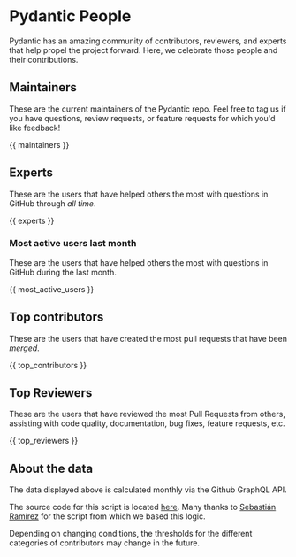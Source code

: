 # Pydantic People

Pydantic has an amazing community of contributors, reviewers, and experts that help propel the project forward.
Here, we celebrate those people and their contributions.

## Maintainers

These are the current maintainers of the Pydantic repo. Feel free to tag us if you have questions, review requests, or feature requests for which you'd like feedback!

{{ maintainers }}

## Experts

These are the users that have helped others the most with questions in GitHub through *all time*.

{{ experts }}

### Most active users last month

These are the users that have helped others the most with questions in GitHub during the last month.

{{ most_active_users }}

## Top contributors

These are the users that have created the most pull requests that have been *merged*.

{{ top_contributors }}

## Top Reviewers

These are the users that have reviewed the most Pull Requests from others, assisting with code quality, documentation, bug fixes, feature requests, etc.

{{ top_reviewers }}

## About the data

The data displayed above is calculated monthly via the Github GraphQL API.

The source code for this script is located [here](https://github.com/pydantic/pydantic/tree/main/.github/actions/people/people.py).
Many thanks to [Sebastián Ramírez](https://github.com/tiangolo) for the script from which we based this logic.

Depending on changing conditions, the thresholds for the different categories of contributors may change in the future.
